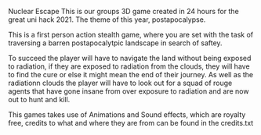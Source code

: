 Nuclear Escape
This is our groups 3D game created in 24 hours for the great uni hack 2021. The theme of this year, postapocalypse.

This is a first person action stealth game, where you are set with the task of traversing a barren postapocalytpic landscape in search of saftey. 

To succeed the player will have to navigate the land without being exposed to radiation, if they are exposed to radiation from the clouds, they will have to find the cure or else it might mean the end of their journey. As well as the radiationn clouds the player will have to look out for a squad of rouge agents that have gone insane from over exposure to radiation and are now out to hunt and kill. 

This games takes use of Animations and Sound effects, which are royalty free, credits to what and where they are from can be found in the credits.txt

